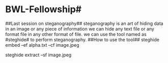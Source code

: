 # BWL-Fellowship#

##Last session on steganography##
steganography is an art of hiding data in an image or any piece of information 
we can hide any text file or any format file in any other format of file.
we can use the tool named as #steghide# to perform steganography.
##How to use the tool##
steghide embed –ef alpha.txt –cf image.jpeg

 steghide extract –sf image.jpeg
 
 
